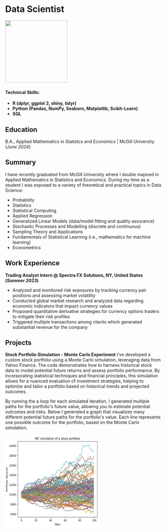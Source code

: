 # Data Scientist

<img width="200" height="200" src="assets/roundphoto.JPG">
    
#### Technical Skills: 
- **R (dplyr, ggplot 2, shiny, tidyr)**
- **Python (Pandas, NumPy, Seaborn, Matplotlib, Scikit-Learn)**
- **SQL**

## Education			        		
B.A., Applied Mathematics in Statistcs and Economics | McGill University (_June 2024_)

## Summary 
I have recently graduated from McGill University where I double majored in Applied Mathematics in Statistics and Economics. During my time as a student I was exposed to a variety of theoretical and practical topics in Data Science:

- Probability
- Statistics
- Statistical Computing 
- Applied Regression
- Generalized Linear Models (data/model fitting and quality assurance)
- Stochastic Processes and Modelling (discrete and continuous)
- Sampling Theory and Applications 
- Fundamentals of Statistical Learning (i.e., mathematics for machine learning)
- Econometrics

## Work Experience
**Trading Analyst Intern @ Spectra FX Solutions, NY, United States (_Summer 2023_)**
- Analyzed and monitored risk exposures by tracking currency pair positions and assessing market volatility
- Conducted global market research and analyzed data regarding economic indicators that impact currency values
- Proposed quantitative derivative strategies for currency options traders to mitigate their risk profiles
- Triggered multiple transactions among clients which generated substantial revenue for the company

## Projects
**Stock Portfolio Simulation - Monte Carlo Experiment**
I’ve developed a custom stock portfolio using a Monte Carlo simulation, leveraging data from Yahoo Finance. The code demonstrates how to harness historical stock data to model potential future returns and assess portfolio performance. By incorporating statistical techniques and financial principles, this simulation allows for a nuanced evaluation of investment strategies, helping to optimize and tailor a portfolio based on historical trends and projected outcomes. 

By running the a loop for each simulated iteration, I generated multiple paths for the portfolio's future value, allowing you to estimate potential outcomes and risks. Below I generated a graph that visualizes many different potential future paths for the portfolio's value. Each line represents one possible outcome for the portfolio, based on the Monte Carlo simulation.

<img width="300" height="300" src="assets/MC_sim.png">




